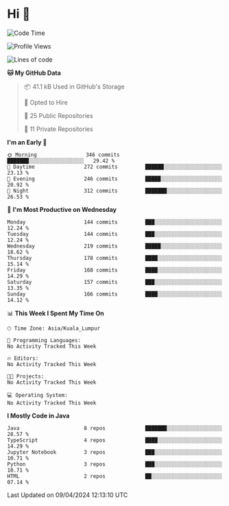 <h1>Hi 👋</h1>

<!--START_SECTION:waka-->
![Code Time](http://img.shields.io/badge/Code%20Time-498%20hrs%2042%20mins-blue)

![Profile Views](http://img.shields.io/badge/Profile%20Views-0-blue)

![Lines of code](https://img.shields.io/badge/From%20Hello%20World%20I%27ve%20Written-1.2%20million%20lines%20of%20code-blue)

**🐱 My GitHub Data** 

> 📦 41.1 kB Used in GitHub's Storage 
 > 
> 💼 Opted to Hire
 > 
> 📜 25 Public Repositories 
 > 
> 🔑 11 Private Repositories 
 > 
**I'm an Early 🐤** 

```text
🌞 Morning                346 commits         ███████░░░░░░░░░░░░░░░░░░   29.42 % 
🌆 Daytime                272 commits         ██████░░░░░░░░░░░░░░░░░░░   23.13 % 
🌃 Evening                246 commits         █████░░░░░░░░░░░░░░░░░░░░   20.92 % 
🌙 Night                  312 commits         ███████░░░░░░░░░░░░░░░░░░   26.53 % 
```
📅 **I'm Most Productive on Wednesday** 

```text
Monday                   144 commits         ███░░░░░░░░░░░░░░░░░░░░░░   12.24 % 
Tuesday                  144 commits         ███░░░░░░░░░░░░░░░░░░░░░░   12.24 % 
Wednesday                219 commits         █████░░░░░░░░░░░░░░░░░░░░   18.62 % 
Thursday                 178 commits         ████░░░░░░░░░░░░░░░░░░░░░   15.14 % 
Friday                   168 commits         ████░░░░░░░░░░░░░░░░░░░░░   14.29 % 
Saturday                 157 commits         ███░░░░░░░░░░░░░░░░░░░░░░   13.35 % 
Sunday                   166 commits         ████░░░░░░░░░░░░░░░░░░░░░   14.12 % 
```


📊 **This Week I Spent My Time On** 

```text
🕑︎ Time Zone: Asia/Kuala_Lumpur

💬 Programming Languages: 
No Activity Tracked This Week

🔥 Editors: 
No Activity Tracked This Week

🐱‍💻 Projects: 
No Activity Tracked This Week

💻 Operating System: 
No Activity Tracked This Week
```

**I Mostly Code in Java** 

```text
Java                     8 repos             ███████░░░░░░░░░░░░░░░░░░   28.57 % 
TypeScript               4 repos             ████░░░░░░░░░░░░░░░░░░░░░   14.29 % 
Jupyter Notebook         3 repos             ███░░░░░░░░░░░░░░░░░░░░░░   10.71 % 
Python                   3 repos             ███░░░░░░░░░░░░░░░░░░░░░░   10.71 % 
HTML                     2 repos             ██░░░░░░░░░░░░░░░░░░░░░░░   07.14 % 
```




 Last Updated on 09/04/2024 12:13:10 UTC
<!--END_SECTION:waka-->
